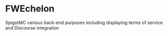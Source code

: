 # FWEchelon
SpigotMC various back-end purposes including displaying terms of service and Discourse integration
